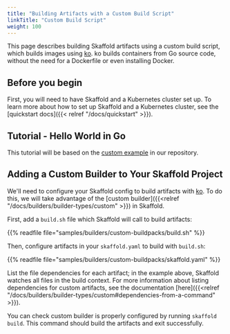 ```yaml
---
title: "Building Artifacts with a Custom Build Script"
linkTitle: "Custom Build Script"
weight: 100
---
```


This page describes building Skaffold artifacts using a custom build script, which builds images using [ko](https://github.com/google/ko).
ko builds containers from Go source code, without the need for a Dockerfile or
even installing Docker.

## Before you begin

First, you will need to have Skaffold and a Kubernetes cluster set up.
To learn more about how to set up Skaffold and a Kubernetes cluster, see the [quickstart docs]({{< relref "/docs/quickstart" >}}).

## Tutorial - Hello World in Go

This tutorial will be based on the [custom example](https://github.com/GoogleContainerTools/skaffold/tree/main/examples/custom) in our repository.


## Adding a Custom Builder to Your Skaffold Project

We'll need to configure your Skaffold config to build artifacts with [ko](https://github.com/google/ko).
To do this, we will take advantage of the [custom builder]({{<relref "/docs/builders/builder-types/custom" >}}) in Skaffold.

First, add a `build.sh` file which Skaffold will call to build artifacts:

{{% readfile file="samples/builders/custom-buildpacks/build.sh" %}}

Then, configure artifacts in your `skaffold.yaml` to build with `build.sh`: 

{{% readfile file="samples/builders/custom-buildpacks/skaffold.yaml" %}}

List the file dependencies for each artifact; in the example above, Skaffold watches all files in the build context.
For more information about listing dependencies for custom artifacts, see the documentation [here]({{<relref "/docs/builders/builder-types/custom#dependencies-from-a-command" >}}).

You can check custom builder is properly configured by running `skaffold build`.
This command should build the artifacts and exit successfully.
